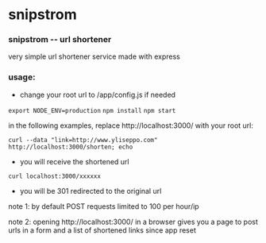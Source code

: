 # snipstrom
### snipstrom -- url shortener

very simple url shortener service made with express

### usage:

- change your root url to /app/config.js if needed

`export NODE_ENV=production`
`npm install`
`npm start`

in the following examples, replace http://localhost:3000/ with your root url:

`curl --data "link=http://www.yliseppo.com" http://localhost:3000/shorten; echo`
* you will receive the shortened url

`curl localhost:3000/xxxxxx`
* you will be 301 redirected to the original url

note 1: by default POST requests limited to 100 per hour/ip

note 2: opening http://localhost:3000/ in a browser gives you a page to post urls
in a form and a list of shortened links since app reset

